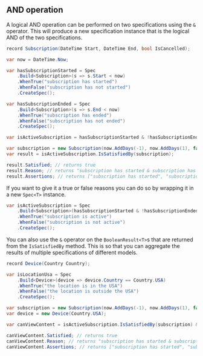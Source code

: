﻿## AND operation

A logical AND operation can be performed on two specifications using the `&` operator.  This will produce a new
specification instance that is the logical AND of the two specifications.

```csharp
record Subscription(DateTime Start, DateTime End, bool IsCancelled);

var now = DateTime.Now;

var hasSubscriptionStarted = Spec
    .Build<Subscription>(s => s.Start < now)
    .WhenTrue("subscription has started")
    .WhenFalse("subscription has not started")
    .CreateSpec();

var hasSubscriptionEnded = Spec
    .Build<Subscription>(s => s.End < now)
    .WhenTrue("subscription has ended")
    .WhenFalse("subscription has not ended")
    .CreateSpec();

var isActiveSubscription = hasSubscriptionStarted & !hasSubscriptionEnded;

var subscription = new Subscription(now.AddDays(-1), now.AddDays(1), false);
var result = isActiveSubscription.IsSatisfiedBy(subscription);

result.Satisfied; // returns true
result.Reason; // returns "subscription has started & subscription has not ended"
result.Assertions; // returns ["subscription has started", "subscription has not ended"]
```

If you want to give it a true or false reasons you can do so by wrapping it in a new `Spec<T>` instance.
```csharp
var isActiveSubscription = Spec
    .Build<Subscription>(hasSubscriptionStarted & !hasSubscriptionEnded)
    .WhenTrue("subscription is active")
    .WhenFalse("subscription is not active")
    .CreateSpec();
```

You can also use the `&` operator on the `BooleanResult<T>`s that are returned from the `IsSatisfiedBy` method.  This is
so that you can aggregate the results of multiple specifications of different models.

```csharp
record Device(Country Country);

var isLocationUsa = Spec
    .Build<Device>(device => device.Country == Country.USA)
    .WhenTrue("the location is in the USA")
    .WhenFalse("the location is outside the USA")
    .CreateSpec();

var subscription = new Subscription(now.AddDays(-1), now.AddDays(1), false);
var device = new Device(Country.USA);

var canViewContent = isActiveSubscription.IsSatisfiedBy(subscription) & isLocationUsa.IsSatisfiedBy(device);

canViewContent.Satisfied; // returns true
canViewContent.Reason; // returns "subscription has started & subscription has not ended & the location is in the USA"
canViewContent.Assertions; // returns ["subscription has started", "subscription has not ended", "the location is in the USA"]
```

